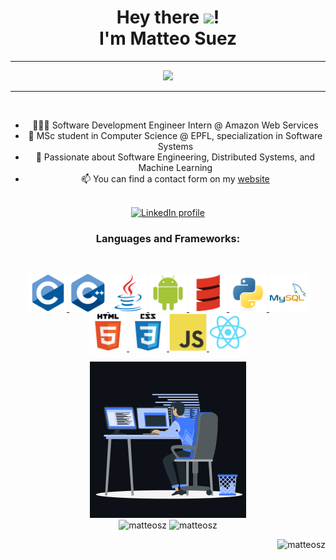 <h1 align="center">Hey there <img src="https://media.giphy.com/media/hvRJCLFzcasrR4ia7z/giphy.gif" width="25">!<br> I'm Matteo Suez</h1>
<hr/>
<p align="center">
  <a href="https://github.com/DenverCoder1/readme-typing-svg"><img src="https://readme-typing-svg.herokuapp.com?lines=Master+student+at+EPFL+in+Computer+Science;SDE+Intern+at+AWS&center=true&width=500&height=50"></a>
</p>
<hr/>
<br>

<div align="center">
  
- 👨🏽‍💻 Software Development Engineer Intern @ Amazon Web Services
-  📓 MSc student in Computer Science @ EPFL, specialization in Software Systems
- 🌱 Passionate about Software Engineering, Distributed Systems, and Machine Learning
- 📫 You can find a contact form on my <a href="https://www.matteosuez.com">website</a>
<br>

<a href="https://www.linkedin.com/in/matteo-suez/">
  <img alt="LinkedIn profile" width="45px" src="https://img.icons8.com/nolan/96/linkedin.png" />
</a>
  <h3>Languages and Frameworks:</h3><br>
<p> 
  <a href="https://www.cprogramming.com/" target="_blank"
    rel="noreferrer"> 
    <img src="https://raw.githubusercontent.com/devicons/devicon/master/icons/c/c-original.svg"
      alt="c" width="60" height="60" /> 
  </a> 
  <a href="https://www.w3schools.com/cpp/" target="_blank" rel="noreferrer">
    <img src="https://raw.githubusercontent.com/devicons/devicon/master/icons/cplusplus/cplusplus-original.svg"
      alt="cplusplus" width="60" height="60" /> 
  </a>  
  <a href="https://www.java.com" target="_blank" rel="noreferrer"> 
        <img src="https://raw.githubusercontent.com/devicons/devicon/master/icons/java/java-original.svg" alt="java" width="60" height="60" /> 
  </a>
  <a href="https://www.android.com/" target="_blank" rel="noreferrer"> 
        <img src="https://raw.githubusercontent.com/devicons/devicon/master/icons/android/android-original.svg" alt="android" width="60" height="60" /> 
  </a>
  <a href="https://www.python.org" target="_blank" rel="noreferrer"> <img
      src="https://raw.githubusercontent.com/devicons/devicon/master/icons/scala/scala-original.svg" alt="scala"
      width="60" height="60" /> </a>
   <a href="https://www.scala-lang.org/" target="_blank" rel="noreferrer"> <img
      src="https://raw.githubusercontent.com/devicons/devicon/master/icons/python/python-original.svg" alt="python"
      width="60" height="60" /> </a>
  <a href="https://www.mysql.com/" target="_blank" rel="noreferrer"> <img
      src="https://raw.githubusercontent.com/devicons/devicon/master/icons/mysql/mysql-original-wordmark.svg"
      alt="mysql" width="60" height="60" /> </a> 
  <a href="https://www.w3.org/html/" target="_blank" rel="noreferrer"> <img
      src="https://raw.githubusercontent.com/devicons/devicon/master/icons/html5/html5-original-wordmark.svg"
      alt="html5" width="60" height="60" /> </a>
  <a href="https://www.w3schools.com/css/" target="_blank"
    rel="noreferrer"> <img
      src="https://raw.githubusercontent.com/devicons/devicon/master/icons/css3/css3-original-wordmark.svg" alt="css3"
      width="60" height="60" /> </a> <a href="https://developer.mozilla.org/en-US/docs/Web/JavaScript" target="_blank"
    rel="noreferrer"> <img
      src="https://raw.githubusercontent.com/devicons/devicon/master/icons/javascript/javascript-original.svg"
      alt="javascript" width="60" height="60" /> </a> 
  <a href="https://reactjs.org" target="_blank"
    rel="noreferrer"> <img
      src="https://github.com/devicons/devicon/blob/master/icons/react/react-original.svg"
      alt="react" width="60" height="60" /> </a> 
  </p>
</div>
<div align="center">
  <img src="https://github.com/matteosz/matteosz/blob/Tank/src/coding_animation.gif" alt="matteosz" width="250" height="250"/>
  <div align="center">
  <img src="https://github-readme-stats.vercel.app/api?username=matteosz&show_icons=true&locale=en"
    alt="matteosz"  width="400" height="400"/>
  <img src="https://github-readme-streak-stats.herokuapp.com/?user=matteosz&" alt="matteosz"  width="400" height="400"/>
</div>
</div>
<p align="right"><img src="https://komarev.com/ghpvc/?username=matteosz&label=Profile%20views&color=0e75b6&style=flat"
    alt="matteosz" /> </p>
